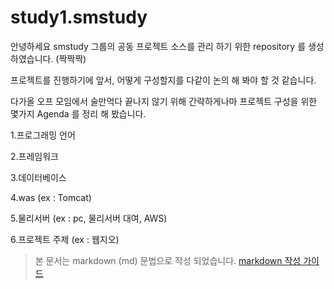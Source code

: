 # study1.smstudy
안녕하세요 smstudy 그룹의 공동 프로젝트 소스를 관리 하기 위한 repository 를 생성 하였습니다. (짝짝짝)

프로젝트를 진행하기에 앞서, 어떻게 구성할지를 다같이 논의 해 봐야 할 것 같습니다.

다가올 오프 모임에서 술만먹다 끝나지 않기 위해 간략하게나마 프로젝트 구성을 위한 몇가지 Agenda 를 정리 해 봤습니다.

1.프로그래밍 언어

2.프레임워크 

3.데이터베이스

4.was (ex : Tomcat)

5.물리서버 (ex : pc, 물리서버 대여, AWS)

6.프로젝트 주제 (ex : 웹지오)


>본 문서는 markdown (md) 문법으로 작성 되었습니다. 
>[markdown 작성 가이드](http://scriptogr.am/myevan/post/markdown-syntax-guide-for-scriptogram)
